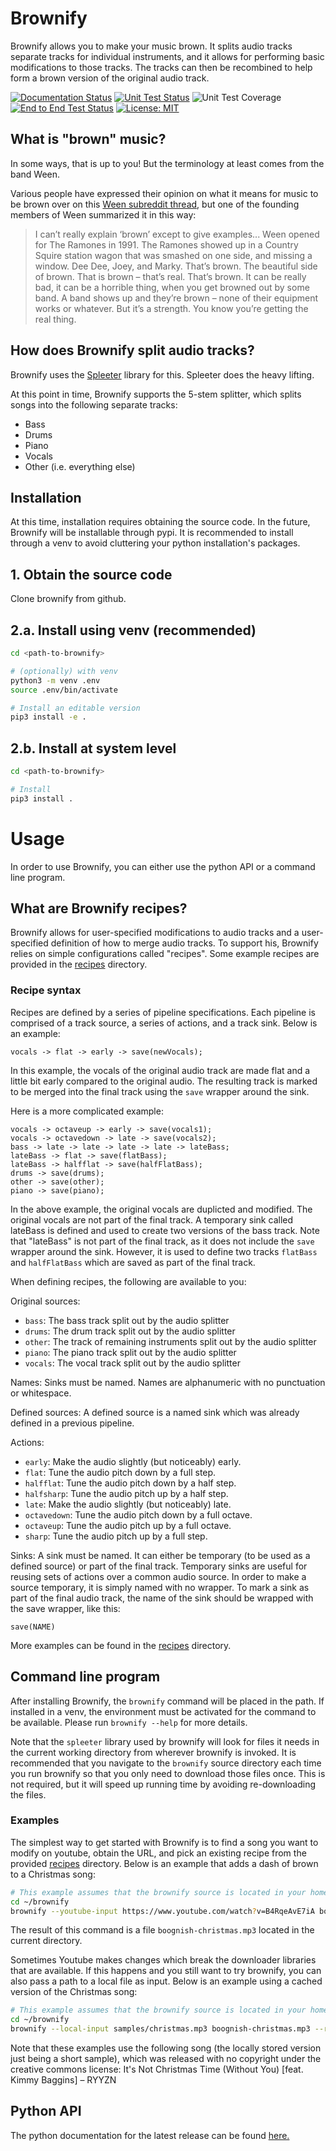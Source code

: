 # Brownify
Brownify allows you to make your music brown. It splits audio tracks separate tracks for individual instruments, and it allows for performing basic modifications to those tracks. The tracks can then be recombined to help form a brown version of the original audio track.


[![Documentation Status](https://readthedocs.org/projects/brownify/badge/?version=latest)](https://brownify.readthedocs.io/en/latest/?badge=latest)
[![Unit Test Status](https://github.com/gth828r/brownify/actions/workflows/unit-test.yaml/badge.svg)](https://github.com/gth828r/brownify/actions/workflows/unit-test.yaml)
![Unit Test Coverage](https://img.shields.io/endpoint?url=https://gist.githubusercontent.com/gth828r/7ff98a6427455d600446981c55ac5b65/raw/coverage.json)
[![End to End Test Status](https://github.com/gth828r/brownify/actions/workflows/end-to-end-test.yaml/badge.svg)](https://github.com/gth828r/brownify/actions/workflows/end-to-end-test.yaml)
[![License: MIT](https://img.shields.io/badge/License-MIT-yellow.svg)](https://opensource.org/licenses/MIT)


## What is "brown" music?
In some ways, that is up to you! But the terminology at least comes from the band Ween.

Various people have expressed their opinion on what it means for music to be brown over on this [Ween subreddit thread](https://www.reddit.com/r/ween/comments/8etdtd/what_is_brown/), but one of the founding members of Ween summarized it in this way:
> I can’t really explain ‘brown’ except to give examples... Ween opened for The Ramones in 1991. The Ramones showed up in a Country Squire station wagon that was smashed on one side, and missing a window. Dee Dee, Joey, and Marky. That’s brown. The beautiful side of brown. That is brown – that’s real. That’s brown. It can be really bad, it can be a horrible thing, when you get browned out by some band. A band shows up and they’re brown – none of their equipment works or whatever. But it’s a strength. You know you’re getting the real thing.

## How does Brownify split audio tracks?
Brownify uses the [Spleeter](https://github.com/deezer/spleeter) library for this. Spleeter does the heavy lifting.

At this point in time, Brownify supports the 5-stem splitter, which splits songs into the following separate tracks:
 - Bass
 - Drums
 - Piano
 - Vocals
 - Other (i.e. everything else)

## Installation
At this time, installation requires obtaining the source code. In the future, Brownify will be installable through pypi. It is recommended to install through a venv to avoid cluttering your python installation's packages.

## 1. Obtain the source code
Clone brownify from github.

## 2.a. Install using venv (recommended)
```sh
cd <path-to-brownify>

# (optionally) with venv
python3 -m venv .env
source .env/bin/activate

# Install an editable version
pip3 install -e .
```

## 2.b. Install at system level
```sh
cd <path-to-brownify>

# Install
pip3 install .
```

# Usage
In order to use Brownify, you can either use the python API or a command line program.

## What are Brownify recipes?
Brownify allows for user-specified modifications to audio tracks and a user-specified definition of how to merge audio tracks. To support his, Brownify relies on simple configurations called "recipes". Some example recipes are provided in the [recipes](./recipes) directory.

### Recipe syntax
Recipes are defined by a series of pipeline specifications. Each pipeline is comprised of a track source, a series of actions, and a track sink. Below is an example:
```
vocals -> flat -> early -> save(newVocals);
```

In this example, the vocals of the original audio track are made flat and a little bit early compared to the original audio. The resulting track is marked to be merged into the final track using the `save` wrapper around the sink.

Here is a more complicated example:
```
vocals -> octaveup -> early -> save(vocals1);
vocals -> octavedown -> late -> save(vocals2);
bass -> late -> late -> late -> late -> lateBass;
lateBass -> flat -> save(flatBass);
lateBass -> halfflat -> save(halfFlatBass);
drums -> save(drums);
other -> save(other);
piano -> save(piano);
```

In the above example, the original vocals are duplicted and modified. The original vocals are not part of the final track. A temporary sink called lateBass is defined and used to create two versions of the bass track. Note that "lateBass" is not part of the final track, as it does not include the `save` wrapper around the sink. However, it is used to define two tracks `flatBass` and `halfFlatBass` which are saved as part of the final track.

When defining recipes, the following are available to you:

Original sources:
 - `bass`: The bass track split out by the audio splitter
 - `drums`: The drum track split out by the audio splitter
 - `other`: The track of remaining instruments split out by the audio splitter
 - `piano`: The piano track split out by the audio splitter
 - `vocals`: The vocal track split out by the audio splitter

Names:
Sinks must be named. Names are alphanumeric with no punctuation or whitespace.

Defined sources:
A defined source is a named sink which was already defined in a previous pipeline.

Actions:
 - `early`: Make the audio slightly (but noticeably) early.
 - `flat`: Tune the audio pitch down by a full step.
 - `halfflat`: Tune the audio pitch down by a half step.
 - `halfsharp`: Tune the audio pitch up by a half step.
 - `late`: Make the audio slightly (but noticeably) late.
 - `octavedown`: Tune the audio pitch down by a full octave.
 - `octaveup`: Tune the audio pitch up by a full octave.
 - `sharp`: Tune the audio pitch up by a full step.

Sinks:
A sink must be named. It can either be temporary (to be used as a defined source) or part of the final track. Temporary sinks are useful for reusing sets of actions over a common audio source. In order to make a source temporary, it is simply named with no wrapper. To mark a sink as part of the final audio track, the name of the sink should be wrapped with the save wrapper, like this:
```
save(NAME)
```

More examples can be found in the [recipes](recipes) directory.

## Command line program
After installing Brownify, the `brownify` command will be placed in the path. If installed in a venv, the environment must be activated for the command to be available. Please run `brownify --help` for more details.

Note that the `spleeter` library used by brownify will look for files it needs in the current working directory from wherever brownify is invoked. It is recommended that you navigate to the `brownify` source directory each time you run brownify so that you only need to download those files once. This is not required, but it will speed up running time by avoiding re-downloading the files.

### Examples
The simplest way to get started with Brownify is to find a song you want to modify on youtube, obtain the URL, and pick an existing recipe from the provided [recipes](recipes) directory. Below is an example that adds a dash of brown to a Christmas song:
```sh
# This example assumes that the brownify source is located in your home directory
cd ~/brownify
brownify --youtube-input https://www.youtube.com/watch?v=B4RqeAvE7iA boognish-christmas.mp3 --recipe-file recipes/boognish-brown
```

The result of this command is a file `boognish-christmas.mp3` located in the current directory.

Sometimes Youtube makes changes which break the downloader libraries that are available. If this happens and you still want to try brownify, you can also pass a path to a local file as input. Below is an example using a cached version of the Christmas song:
```sh
# This example assumes that the brownify source is located in your home directory
cd ~/brownify
brownify --local-input samples/christmas.mp3 boognish-christmas.mp3 --recipe-file recipes/boognish-brown
```

Note that these examples use the following song (the locally stored version just being a short sample), which was released with no copyright under the creative commons license:
It's Not Christmas Time (Without You) [feat. Kimmy Baggins] – RYYZN

## Python API
The python documentation for the latest release can be found [here.](https://brownify.readthedocs.io/en/latest/brownify.html)
